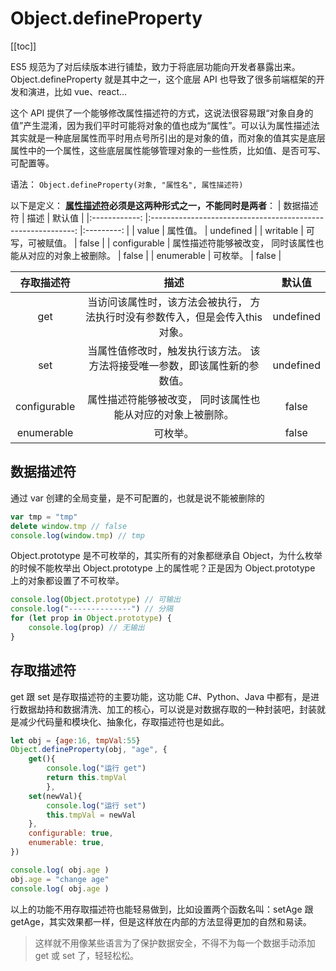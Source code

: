 # Object.defineProperty

[[toc]]

ES5 规范为了对后续版本进行铺垫，致力于将底层功能向开发者暴露出来。Object.defineProperty 就是其中之一，这个底层 API 也导致了很多前端框架的开发和演进，比如 vue、react...

这个 API 提供了一个能够修改属性描述符的方式，这说法很容易跟“对象自身的值”产生混淆，因为我们平时可能将对象的值也成为“属性”。可以认为属性描述法其实就是一种底层属性而平时用点号所引出的是对象的值，而对象的值其实是底层属性中的一个属性，这些底层属性能够管理对象的一些性质，比如值、是否可写、可配置等。

语法：
`Object.defineProperty(对象, "属性名", 属性描述符)`

以下是定义：
**[属性描述符](https://developer.mozilla.org/zh-CN/docs/Web/JavaScript/Reference/Global_Objects/Object/defineProperty#%E5%B1%9E%E6%80%A7%E6%8F%8F%E8%BF%B0%E7%AC%A6)必须是这两种形式之一，不能同时是两者**：
|  数据描述符  	|                             描述                            	|   默认值  	|
|:------------:	|:-----------------------------------------------------------:	|:---------:	|
|     value    	|                           属性值。                          	| undefined 	|
|   writable   	|                       可写，可被赋值。                      	|   false   	|
| configurable 	| 属性描述符能够被改变， 同时该属性也能从对应的对象上被删除。 	|   false   	|
|  enumerable  	|                           可枚举。                          	|   false   	|

|  存取描述符  	|                                      描述                                     	|   默认值  	|
|:------------:	|:-----------------------------------------------------------------------------:	|:---------:	|
|      get     	| 当访问该属性时，该方法会被执行， 方法执行时没有参数传入，但是会传入this对象。 	| undefined 	|
|      set     	|  当属性值修改时，触发执行该方法。 该方法将接受唯一参数，即该属性新的参数值。  	| undefined 	|
| configurable 	|          属性描述符能够被改变， 同时该属性也能从对应的对象上被删除。          	|   false   	|
|  enumerable  	|                                    可枚举。                                   	|   false   	|

## 数据描述符

通过 var 创建的全局变量，是不可配置的，也就是说不能被删除的
```js
var tmp = "tmp"
delete window.tmp // false
console.log(window.tmp) // tmp
```

Object.prototype 是不可枚举的，其实所有的对象都继承自 Object，为什么枚举的时候不能枚举出 Object.prototype 上的属性呢？正是因为 Object.prototype 上的对象都设置了不可枚举。

```js
console.log(Object.prototype) // 可输出
console.log("--------------") // 分隔
for (let prop in Object.prototype) {
    console.log(prop) // 无输出
}
```


## 存取描述符

get 跟 set 是存取描述符的主要功能，这功能 C#、Python、Java 中都有，是进行数据劫持和数据清洗、加工的核心，可以说是对数据存取的一种封装吧，封装就是减少代码量和模块化、抽象化，存取描述符也是如此。

```js
let obj = {age:16, tmpVal:55}
Object.defineProperty(obj, "age", {
    get(){
        console.log("运行 get")
        return this.tmpVal
        },
    set(newVal){
        console.log("运行 set")
        this.tmpVal = newVal
    },
    configurable: true,
    enumerable: true,
})

console.log( obj.age )
obj.age = "change age"
console.log( obj.age )
```

以上的功能不用存取描述符也能轻易做到，比如设置两个函数名叫：setAge 跟 getAge，其实效果都一样，但是这样放在内部的方法显得更加的自然和易读。

>这样就不用像某些语言为了保护数据安全，不得不为每一个数据手动添加 get 或 set 了，轻轻松松。